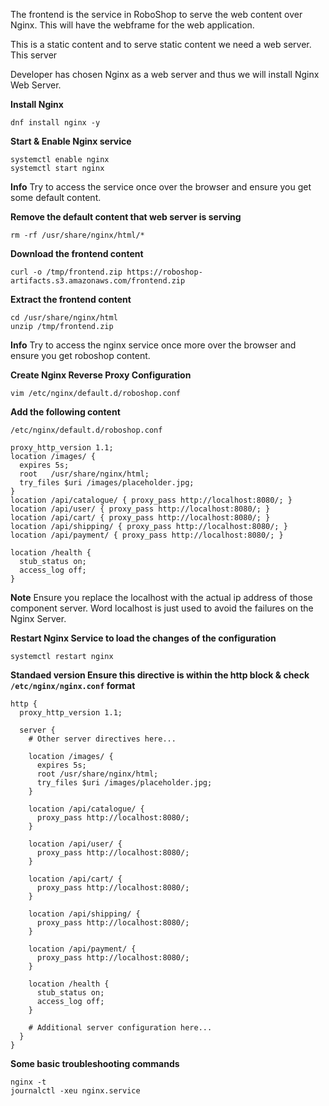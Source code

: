 The frontend is the service in RoboShop to serve the web content over Nginx. This will have the webframe for the web application.

This is a static content and to serve static content we need a web server. This server

Developer has chosen Nginx as a web server and thus we will install Nginx Web Server.

**Install Nginx**
```
dnf install nginx -y 
```
**Start & Enable Nginx service**
```
systemctl enable nginx 
systemctl start nginx 
```

**Info**
Try to access the service once over the browser and ensure you get some default content.

**Remove the default content that web server is serving**
```
rm -rf /usr/share/nginx/html/* 
```
**Download the frontend content**
```
curl -o /tmp/frontend.zip https://roboshop-artifacts.s3.amazonaws.com/frontend.zip
```
**Extract the frontend content**
```
cd /usr/share/nginx/html 
unzip /tmp/frontend.zip
```
**Info**
Try to access the nginx service once more over the browser and ensure you get roboshop content.

**Create Nginx Reverse Proxy Configuration**
```
vim /etc/nginx/default.d/roboshop.conf 
```
**Add the following content**
```
/etc/nginx/default.d/roboshop.conf

proxy_http_version 1.1;
location /images/ {
  expires 5s;
  root   /usr/share/nginx/html;
  try_files $uri /images/placeholder.jpg;
}
location /api/catalogue/ { proxy_pass http://localhost:8080/; }
location /api/user/ { proxy_pass http://localhost:8080/; }
location /api/cart/ { proxy_pass http://localhost:8080/; }
location /api/shipping/ { proxy_pass http://localhost:8080/; }
location /api/payment/ { proxy_pass http://localhost:8080/; }

location /health {
  stub_status on;
  access_log off;
} 

```

**Note**
Ensure you replace the localhost with the actual ip address of those component server. Word localhost is just used to avoid the failures on the Nginx Server.

**Restart Nginx Service to load the changes of the configuration**
```
systemctl restart nginx 
```


**Standaed version Ensure this directive is within the http block & check ```/etc/nginx/nginx.conf``` format**
```
http {
  proxy_http_version 1.1;

  server {
    # Other server directives here...

    location /images/ {
      expires 5s;
      root /usr/share/nginx/html;
      try_files $uri /images/placeholder.jpg;
    }

    location /api/catalogue/ {
      proxy_pass http://localhost:8080/;
    }

    location /api/user/ {
      proxy_pass http://localhost:8080/;
    }

    location /api/cart/ {
      proxy_pass http://localhost:8080/;
    }

    location /api/shipping/ {
      proxy_pass http://localhost:8080/;
    }

    location /api/payment/ {
      proxy_pass http://localhost:8080/;
    }

    location /health {
      stub_status on;
      access_log off;
    }

    # Additional server configuration here...
  }
}
```
**Some basic troubleshooting commands**
```
nginx -t
journalctl -xeu nginx.service
```


